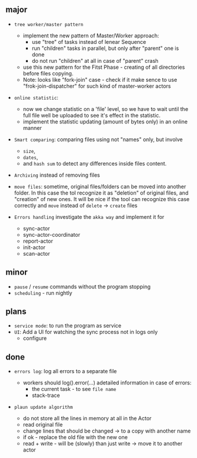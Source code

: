 ## major
- `tree worker/master pattern`
	- implement the new pattern of Master/Worker approach:
		- use "tree" of tasks instead of lenear Sequence
		- run "children" tasks in parallel, but only after "parent" one is done
		- do not run "children" at all in case of "parent" crash
	- use this new pattern for the Fitst Phase - creating of all directories before files copying.
	- Note: looks like "fork-join" case - check if it make sence to use "frok-join-dispatcher" for such kind of master-worker actors

- `online statistic`: 
	- now we change statistic on a 'file' level, so we have to wait until the full file well be uploaded to see it's effect in the statistic.
    - implement the statistic updating (amount of bytes only) in an online manner

- `Smart comparing`: comparing files using not "names" only, but involve 
  - `size`, 
  - `dates`, 
  - and `hash sum` to detect any differences inside files content. 

- `Archiving` instead of removing files

- `move files`: sometime, original files/folders can be moved into another folder.
   In this case the tol recognize it as "deletion" of original files, and "creation" of new ones.
   It will be nice if the tool can recognize this case correctly and 
   `move` instead of `delete` -> `create` files
   
- `Errors handling` investigate the `akka way` and implement it for
    - sync-actor
    - sync-actor-coordinator
    - report-actor
    - init-actor
    - scan-actor   

## minor

- `pause` / `resume` commands without the program stopping
- `scheduling` - run nightly

## plans

- `service mode`: to run the program as service
- `UI`: Add a UI for watching the sync process not in logs only
    - configure


## done
- `errors log`: log all errors to a separate file
	-  workers should log().error(...) adetailed information in case of errors:
		- the current task - to see `file name` 
		- stack-trace 

- `plaun update algorithm`
    - do not store all the lines in memory at all in the Actor
    - read original file
    - change lines that should be changed -> to a copy with another name
    - if ok - replace the old file with the new one
    - read + write - will be (slowly) than just write -> move it to another actor  


